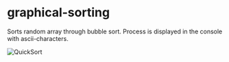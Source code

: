 # graphical-sorting

Sorts random array through bubble sort. Process is displayed in the console with ascii-characters.

![QuickSort](https://imgur.com/a/bE9GNTQ.gif)
